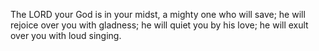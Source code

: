 The LORD your God is in your midst, 
a mighty one who will save; 
he will rejoice over you with gladness; 
he will quiet you by his love; 
he will exult over you with loud singing.